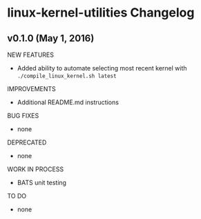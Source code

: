 # linux-kernel-utilities Changelog
## v0.1.0 (May 1, 2016)
NEW FEATURES
- Added ability to automate selecting most recent kernel with `./compile_linux_kernel.sh latest`

IMPROVEMENTS
- Additional README.md instructions

BUG FIXES
- none

DEPRECATED
- none

WORK IN PROCESS
- BATS unit testing

TO DO
- none
